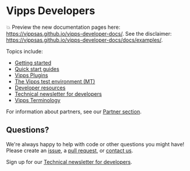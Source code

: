 <!-- START_METADATA
---
title: Introduction
sidebar_position: 1
hide_table_of_contents: true
pagination_next: null
pagination_prev: null
---
END_METADATA -->

# Vipps Developers

<!-- START_COMMENT -->

💥 Preview the new documentation pages here: <https://vippsas.github.io/vipps-developer-docs/>.
See the disclaimer: <https://vippsas.github.io/vipps-developer-docs/docs/examples/>.

<!-- END_COMMENT -->

Topics include:

* [Getting started](vipps-getting-started.md)
* [Quick start guides](vipps-quick-start-guides.md)
* [Vipps Plugins](https://github.com/vippsas/vipps-plugins)
* [The Vipps test environment (MT)](vipps-test-environment.md)
* [Developer resources](vipps-resources.md)
* [Technical newsletter for developers](newsletters/README.md)
* [Vipps Terminology](vipps-terminology.md)

For information about partners, see our [Partner section](https://github.com/vippsas/vipps-partner#vipps-partners).

## Questions?

We're always happy to help with code or other questions you might have!
Please create an [issue](https://github.com/vippsas/vipps-developers/issues),
a [pull request](https://github.com/vippsas/vipps-developers/pulls),
or [contact us](contact.md).

Sign up for our [Technical newsletter for developers](newsletters/README.md).
